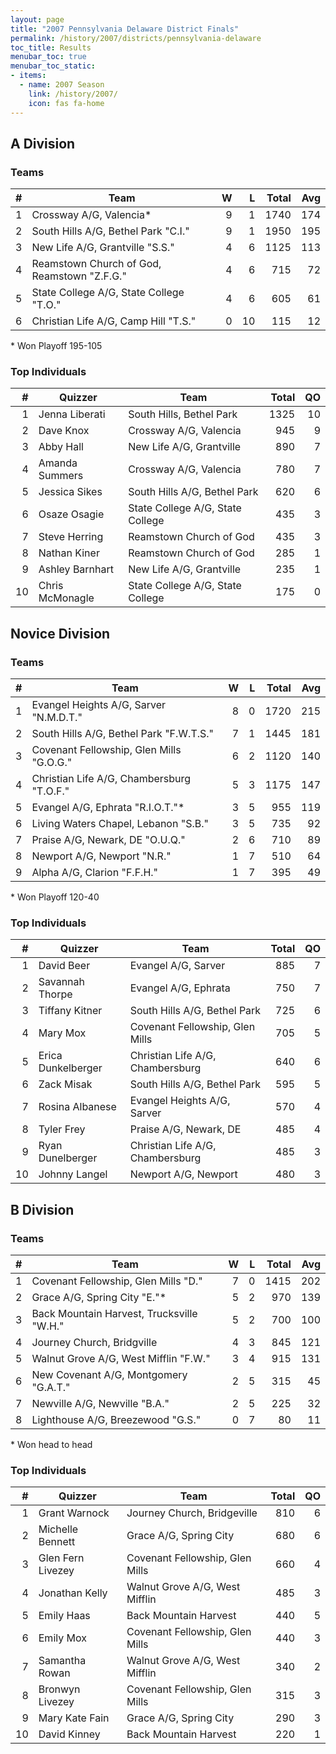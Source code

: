 ```yaml
---
layout: page
title: "2007 Pennsylvania Delaware District Finals"
permalink: /history/2007/districts/pennsylvania-delaware
toc_title: Results
menubar_toc: true
menubar_toc_static:
- items:
  - name: 2007 Season
    link: /history/2007/
    icon: fas fa-home
---
```


## A Division

### Teams

|    # | Team                                        |    W |    L | Total |  Avg |
| ---: | ------------------------------------------- | ---: | ---: | ----: | ---: |
|    1 | Crossway A/G, Valencia*                     |    9 |    1 |  1740 |  174 |
|    2 | South Hills A/G, Bethel Park "C.I."         |    9 |    1 |  1950 |  195 |
|    3 | New Life A/G, Grantville "S.S."             |    4 |    6 |  1125 |  113 |
|    4 | Reamstown Church of God, Reamstown "Z.F.G." |    4 |    6 |   715 |   72 |
|    5 | State College A/G, State College "T.O."     |    4 |    6 |   605 |   61 |
|    6 | Christian Life A/G, Camp Hill "T.S."        |    0 |   10 |   115 |   12 |

\* Won Playoff 195-105

### Top Individuals

|    # | Quizzer         | Team                             | Total |   QO |
| ---: | --------------- | -------------------------------- | ----: | ---: |
|    1 | Jenna Liberati  | South Hills, Bethel Park         |  1325 |   10 |
|    2 | Dave Knox       | Crossway A/G, Valencia           |   945 |    9 |
|    3 | Abby Hall       | New Life A/G, Grantville         |   890 |    7 |
|    4 | Amanda Summers  | Crossway A/G, Valencia           |   780 |    7 |
|    5 | Jessica Sikes   | South Hills A/G, Bethel Park     |   620 |    6 |
|    6 | Osaze Osagie    | State College A/G, State College |   435 |    3 |
|    7 | Steve Herring   | Reamstown Church of God          |   435 |    3 |
|    8 | Nathan Kiner    | Reamstown Church of God          |   285 |    1 |
|    9 | Ashley Barnhart | New Life A/G, Grantville         |   235 |    1 |
|   10 | Chris McMonagle | State College A/G, State College |   175 |    0 |

## Novice Division

### Teams

|    # | Team                                      |    W |    L | Total |  Avg |
| ---: | ----------------------------------------- | ---: | ---: | ----: | ---: |
|    1 | Evangel Heights A/G, Sarver "N.M.D.T."    |    8 |    0 |  1720 |  215 |
|    2 | South Hills A/G, Bethel Park "F.W.T.S."   |    7 |    1 |  1445 |  181 |
|    3 | Covenant Fellowship, Glen Mills "G.O.G."  |    6 |    2 |  1120 |  140 |
|    4 | Christian Life A/G, Chambersburg "T.O.F." |    5 |    3 |  1175 |  147 |
|    5 | Evangel A/G, Ephrata "R.I.O.T."*          |    3 |    5 |   955 |  119 |
|    6 | Living Waters Chapel, Lebanon "S.B."      |    3 |    5 |   735 |   92 |
|    7 | Praise A/G, Newark, DE "O.U.Q."           |    2 |    6 |   710 |   89 |
|    8 | Newport A/G, Newport "N.R."               |    1 |    7 |   510 |   64 |
|    9 | Alpha A/G, Clarion "F.F.H."               |    1 |    7 |   395 |   49 |

\* Won Playoff 120-40

### Top Individuals

|    # | Quizzer            | Team                             | Total |   QO |
| ---: | ------------------ | -------------------------------- | ----: | ---: |
|    1 | David Beer         | Evangel A/G, Sarver              |   885 |    7 |
|    2 | Savannah Thorpe    | Evangel A/G, Ephrata             |   750 |    7 |
|    3 | Tiffany Kitner     | South Hills A/G, Bethel Park     |   725 |    6 |
|    4 | Mary Mox           | Covenant Fellowship, Glen Mills  |   705 |    5 |
|    5 | Erica Dunkelberger | Christian Life A/G, Chambersburg |   640 |    6 |
|    6 | Zack Misak         | South Hills A/G, Bethel Park     |   595 |    5 |
|    7 | Rosina Albanese    | Evangel Heights A/G, Sarver      |   570 |    4 |
|    8 | Tyler Frey         | Praise A/G, Newark, DE           |   485 |    4 |
|    9 | Ryan Dunelberger   | Christian Life A/G, Chambersburg |   485 |    3 |
|   10 | Johnny Langel      | Newport A/G, Newport             |   480 |    3 |

## B Division

### Teams

|    # | Team                                      |    W |    L | Total |  Avg |
| ---: | ----------------------------------------- | ---: | ---: | ----: | ---: |
|    1 | Covenant Fellowship, Glen Mills "D."      |    7 |    0 |  1415 |  202 |
|    2 | Grace A/G, Spring City "E."*              |    5 |    2 |   970 |  139 |
|    3 | Back Mountain Harvest, Trucksville "W.H." |    5 |    2 |   700 |  100 |
|    4 | Journey Church, Bridgville                |    4 |    3 |   845 |  121 |
|    5 | Walnut Grove A/G, West Mifflin "F.W."     |    3 |    4 |   915 |  131 |
|    6 | New Covenant A/G, Montgomery "G.A.T."     |    2 |    5 |   315 |   45 |
|    7 | Newville A/G, Newville "B.A."             |    2 |    5 |   225 |   32 |
|    8 | Lighthouse A/G, Breezewood "G.S."         |    0 |    7 |    80 |   11 |

\* Won head to head

### Top Individuals

|    # | Quizzer           | Team                            | Total |   QO |
| ---: | ----------------- | ------------------------------- | ----: | ---: |
|    1 | Grant Warnock     | Journey Church, Bridgeville     |   810 |    6 |
|    2 | Michelle Bennett  | Grace A/G, Spring City          |   680 |    6 |
|    3 | Glen Fern Livezey | Covenant Fellowship, Glen Mills |   660 |    4 |
|    4 | Jonathan Kelly    | Walnut Grove A/G, West Mifflin  |   485 |    3 |
|    5 | Emily Haas        | Back Mountain Harvest           |   440 |    5 |
|    6 | Emily Mox         | Covenant Fellowship, Glen Mills |   440 |    3 |
|    7 | Samantha Rowan    | Walnut Grove A/G, West Mifflin  |   340 |    2 |
|    8 | Bronwyn Livezey   | Covenant Fellowship, Glen Mills |   315 |    3 |
|    9 | Mary Kate Fain    | Grace A/G, Spring City          |   290 |    3 |
|   10 | David Kinney      | Back Mountain Harvest           |   220 |    1 |
